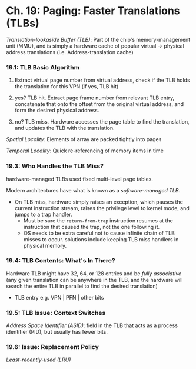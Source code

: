 # Ch. 19: Paging: Faster Translations (TLBs)

_Translation-lookaside Buffer (TLB)_: Part of the chip's memory-management unit (MMU), and is simply a hardware cache of popular virtual -> physical address translations (i.e. Address-translation cache)

### 19.1: TLB Basic Algorithm

1. Extract virtual page number from virtual address, check if the TLB holds the translation for this VPN (if yes, TLB hit)

2. yes? TLB hit. Extract page frame number from relevant TLB entry, concatenate that onto the offset from the original virtual address, and form the desired physical address.

3. no? TLB miss. Hardware accesses the page table to find the translation, and updates the TLB with the translation.

_Spatial Locality_: Elements of array are packed tightly into pages

_Temporal Locality_: Quick re-referencing of memory items in time

### 19.3: Who Handles the TLB Miss?

hardware-managed TLBs used fixed multi-level page tables.

Modern architectures have what is known as a _software-managed TLB_.
  - On TLB miss, hardware simply raises an exception, which pauses the current instruction stream, raises the privilege level to kernel mode, and jumps to a trap handler.
    - Must be sure the `return-from-trap` instruction resumes at the instruction that caused the trap, not the one following it.
    - OS needs to be extra careful not to cause infinite chain of TLB misses to occur. solutions include keeping TLB miss handlers in physical memory.

### 19.4: TLB Contents: What's In There?

Hardware TLB might have 32, 64, or 128 entries and be _fully associative_ (any given translation can be anywhere in the TLB, and the hardware will search the entire TLB in parallel to find the desired translation)
  - TLB entry e.g. VPN | PFN | other bits

### 19.5: TLB Issue: Context Switches

_Address Space Identifier (ASID)_: field in the TLB that acts as a process identifier (PID), but usually has fewer bits.

### 19.6: Issue: Replacement Policy

_Least-recently-used (LRU)_
